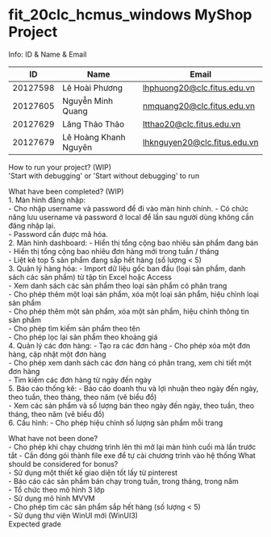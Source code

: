 # fit_20clc_hcmus_windows MyShop Project  

Info: ID & Name & Email  

| ID          | Name|Email|
|-------------|---|---|
|20127598     |Lê Hoài Phương|lhphuong20@clc.fitus.edu.vn|
|20127605     |Nguyễn Minh Quang|nmquang20@clc.fitus.edu.vn|
|20127629     |Lăng Thảo Thảo|ltthao20@clc.fitus.edu.vn|
|20127679     |Lê Hoàng Khanh Nguyên|lhknguyen20@clc.fitus.edu.vn|  


How to run your project? (WIP)  
    'Start with debugging' or 'Start without debugging' to run

What have been completed? (WIP)  
    1. Màn hình đăng nhập:  
    	- Cho nhập username và password để đi vào màn hình chính. 
	- Có chức năng lưu username và password ở local để lần sau người dùng không cần đăng nhập lại.  
	- Password cần được mã hóa.  
    2. Màn hình dashboard:
    	- Hiển thị tổng cộng bao nhiêu sản phẩm đang bán  
	- Hiển thị tổng cộng bao nhiêu đơn hàng mới trong tuần / tháng  
	- Liệt kê top 5 sản phẩm đang sắp hết hàng (số lượng < 5)  
    3. Quản lý hàng hóa:
    	- Import dữ liệu gốc ban đầu (loại sản phẩm, danh sách các sản phẩm) từ tập tin Excel hoặc Access  
	- Xem danh sách các sản phẩm theo loại sản phẩm có phân trang  
	- Cho phép thêm một loại sản phẩm, xóa một loại sản phẩm, hiệu chỉnh loại sản phẩm  
	- Cho phép thêm một sản phẩm, xóa một sản phẩm, hiệu chỉnh thông tin sản phẩm  
	- Cho phép tìm kiếm sản phẩm theo tên  
	- Cho phép lọc lại sản phẩm theo khoảng giá  
    4. Quản lý các đơn hàng: 
	- Tạo ra các đơn hàng
	- Cho phép xóa một đơn hàng, cập nhật một đơn hàng  
	- Cho phép xem danh sách các đơn hàng có phân trang, xem chi tiết một đơn hàng  
	- Tìm kiếm các đơn hàng từ ngày đến ngày  
    5. Báo cáo thống kê:
    	- Báo cáo doanh thu và lợi nhuận theo ngày đến ngày, theo tuần, theo tháng, theo năm (vẽ biểu đồ)  
	- Xem các sản phẩm và số lượng bán theo ngày đến ngày, theo tuần, theo tháng, theo năm (vẽ biểu đồ)  
    6. Cấu hình:
    	- Cho phép hiệu chỉnh số lượng sản phẩm mỗi trang  

What have not been done?  
	- Cho phép khi chạy chương trình lên thì mở lại màn hình cuối mà lần trước tắt
	- Cần đóng gói thành file exe để tự cài chương trình vào hệ thống
What should be considered for bonus?  
	- Sử dụng một thiết kế giao diện tốt lấy từ pinterest  
	- Báo cáo các sản phẩm bán chạy trong tuần, trong tháng, trong năm  
	- Tổ chức theo mô hình 3 lớp  
	- Sử dụng mô hình MVVM  
	- Cho phép tìm các sản phẩm sắp hết hàng (số lượng < 5)  
	- Sử dụng thư viện WinUI mới (WinUI3)  
Expected grade  
    
